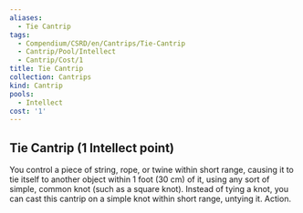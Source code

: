 ```yaml
---
aliases:
  - Tie Cantrip
tags:
  - Compendium/CSRD/en/Cantrips/Tie-Cantrip
  - Cantrip/Pool/Intellect
  - Cantrip/Cost/1
title: Tie Cantrip
collection: Cantrips
kind: Cantrip
pools:
  - Intellect
cost: '1'
---
```

## Tie Cantrip  (1 Intellect point)  
You control a piece of string, rope, or twine within short range, causing it to tie itself to another object within 1 foot (30 cm) of it, using any sort of simple, common knot (such as a square knot). Instead of tying a knot, you can cast this cantrip on a simple knot within short range, untying it. Action.   
  
  
  
